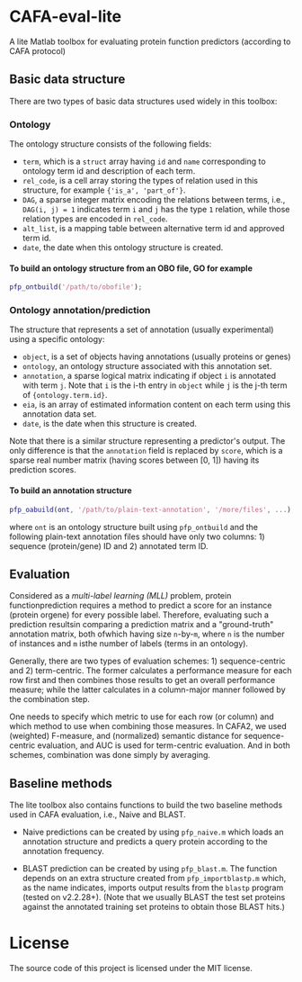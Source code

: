 # CAFA-eval-lite
A lite Matlab toolbox for evaluating protein function predictors (according to CAFA protocol)

## Basic data structure
There are two types of basic data structures used widely in this toolbox:

### Ontology
The ontology structure consists of the following fields:
* `term`, which is a `struct` array having `id` and `name` corresponding to ontology term id and description of each term.
* `rel_code`, is a cell array storing the types of relation used in this structure, for example `{'is_a', 'part_of'}`.
* `DAG`, a sparse integer matrix encoding the relations between terms, i.e., `DAG(i, j) = 1` indicates term `i` and `j` has the type `1` relation, while those relation types are encoded in `rel_code`.
* `alt_list`, is a mapping table between alternative term id and approved term id.
* `date`, the date when this ontology structure is created.

#### To build an ontology structure from an OBO file, GO for example
```matlab
pfp_ontbuild('/path/to/obofile');
```

### Ontology annotation/prediction
The structure that represents a set of annotation (usually experimental) using a
specific ontology:
* `object`, is a set of objects having annotations (usually proteins or genes)
* `ontology`, an ontology structure associated with this annotation set.
* `annotation`, a sparse logical matrix indicating if object `i` is annotated with term `j`. Note that `i` is the i-th entry in `object` while `j` is the j-th term of `{ontology.term.id}`.
* `eia`, is an array of estimated information content on each term using this annotation data set.
* `date`, is the date when this structure is created.

Note that there is a similar structure representing a predictor's output. The only difference is that the `annotation` field is replaced by `score`, which is a sparse real number matrix (having scores between [0, 1]) having its prediction scores.

#### To build an annotation structure
```matlab
pfp_oabuild(ont, '/path/to/plain-text-annotation', '/more/files', ...);
```
where `ont` is an ontology structure built using `pfp_ontbuild` and the following plain-text annotation files should have only two columns: 1) sequence (protein/gene) ID and 2) annotated term ID.

## Evaluation
Considered as a *multi-label learning (MLL)* problem, protein functionprediction requires a method to predict a score for an instance (protein orgene) for every possible label. Therefore, evaluating such a prediction resultsin comparing a prediction matrix and a "ground-truth" annotation matrix, both ofwhich having size `n`-by-`m`, where `n` is the number of instances and `m` isthe number of labels (terms in an ontology).

Generally, there are two types of evaluation schemes: 1) sequence-centric and 2) term-centric. The former calculates a performance measure for each row first and then combines those results to get an overall performance measure; while the latter calculates in a column-major manner followed by the combination step.

One needs to specify which metric to use for each row (or column) and which method to use when combining those measures. In CAFA2, we used (weighted) F-measure, and (normalized) semantic distance for sequence-centric evaluation, and AUC is used for term-centric evaluation. And in both schemes, combination was done simply by averaging.

## Baseline methods
The lite toolbox also contains functions to build the two baseline methods used in CAFA evaluation, i.e., Naive and BLAST.

* Naive predictions can be created by using `pfp_naive.m` which loads an annotation structure and predicts a query protein according to the annotation frequency.

* BLAST prediction can be created by using `pfp_blast.m`. The function depends on an extra structure created from `pfp_importblastp.m` which, as the name indicates, imports output results from the `blastp` program (tested on v2.2.28+).  (Note that we usually BLAST the test set proteins against the annotated training set proteins to obtain those BLAST hits.)

# License
The source code of this project is licensed under the MIT license.
